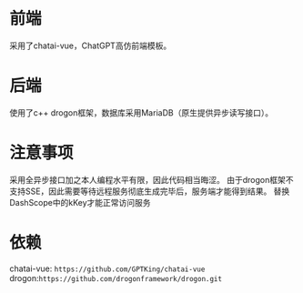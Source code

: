 # 前端
采用了chatai-vue，ChatGPT高仿前端模板。
# 后端
使用了c++ drogon框架，数据库采用MariaDB（原生提供异步读写接口）。
# 注意事项
采用全异步接口加之本人编程水平有限，因此代码相当晦涩。
由于drogon框架不支持SSE，因此需要等待远程服务彻底生成完毕后，服务端才能得到结果。
替换DashScope中的kKey才能正常访问服务
# 依赖
chatai-vue: ``https://github.com/GPTKing/chatai-vue``
drogon:``https://github.com/drogonframework/drogon.git``
